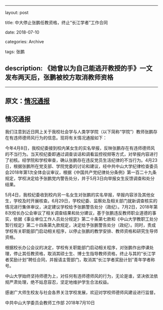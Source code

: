  ---
 layout: post

 title: 中大停止张鹏任教资格，终止“长江学者”工作合同

 date:   2018-07-10

 categories: Archive

 tags: 张鹏
 
 description: 《她曾以为自己能逃开教授的手》一文发布两天后，张鹏被校方取消教师资格
 ---
 ---
 原文：[情况通报](http://www.sysu.edu.cn/2012/cn/sysunotice/32717.htm?from=timeline&isappinstalled=0)
 ---
## 情况通报
我们注意到近日网上关于我校社会学与人类学学院（以下简称“学院”）教师张鹏存在有违师德师风行为的信息。现将有关情况通报如下：

今年4月8日，我校纪委接到校内某女生的实名举报，反映张鹏存在有违师德师风的不当行为。当天校纪委即通过调查谈话和调看监控视频等方式，对举报内容进行了初核。经学院和学校审查，确认张鹏存在违反党员生活纪律的不当行为。4月23日，根据张鹏所在党支部、学院党委的讨论和建议，经中共中山大学纪律检查委员会2018年第1次全体会议审议，根据《中国共产党纪律处分条例》第一百二十九条规定，学校决定给予张鹏党内警告处分，并于5月3日向举报女生反馈调查和处分结果。

5月4日，我校纪委收到校内另一名女生对张鹏的实名举报，举报内容涉及其他女生，学校及时开展核查。6月29日，学校纪委、监察处及相关部门就新调查核实的情况进行集体审议，决定建议学校给予张鹏警告处分（政纪）。7月2日，2018年第8次校长办公会审议了相关调查结果和处分建议，基于张鹏违反教师职业道德的事实，依据《事业单位工作人员处分规定》第二十条第七款和《中山大学教职工处分暂行规定》第二十四条第九款规定，决定给予张鹏警告处分（政纪）。同时，责成学校有关职能部门启动相关程序，以停止张鹏的教学安排、教师资格和研究生导师资格。

根据校长办公会议的决定，学校有关职能部门启动相关程序，对张鹏作出停课处理，停止其任教资格，取消其硕士生、博士生指导教师资格，终止与其的“长江学者奖励计划”聘任合同，并报请主管部门，取消其“长江学者奖励计划”青年学者称号。

中山大学始终坚持师德为上，对任何有违师德师风的行为，无论是谁，坚决依法依规严肃处理，绝不姑息容忍，坚定地维护学生合法权益。

感谢广大师生校友与社会各界关注学校发展，欢迎对学校师德师风建设进行监督。

中共中山大学委员会教师工作部
                                                                                                                                                                                           2018年7月10日
